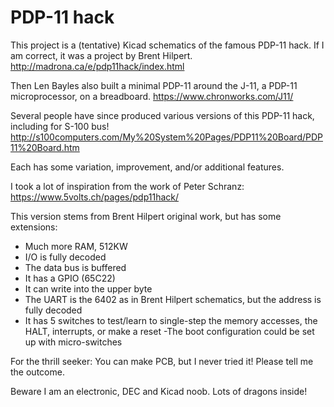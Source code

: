 # PDP-11 hack
This project is a (tentative) Kicad schematics of the famous PDP-11 hack. If I am correct, it was a project by Brent Hilpert. 
http://madrona.ca/e/pdp11hack/index.html

Then Len Bayles also built a minimal PDP-11 around the J-11, a PDP-11 microprocessor, on a breadboard. 
https://www.chronworks.com/J11/

Several people have since produced various versions of this PDP-11 hack, including for S-100 bus!
http://s100computers.com/My%20System%20Pages/PDP11%20Board/PDP11%20Board.htm

Each has some variation, improvement, and/or additional features.

I took a lot of inspiration from the work of Peter Schranz:
https://www.5volts.ch/pages/pdp11hack/

This version stems from Brent Hilpert original work, but has some extensions:
- Much more RAM, 512KW
- I/O is fully decoded
- The data bus is buffered
- It has a GPIO (65C22)
- It can write into the upper byte
- The UART is the 6402 as in Brent Hilpert schematics, but the address is fully decoded
- It has 5 switches to test/learn to single-step the memory accesses, the HALT, interrupts, or make a reset
-The boot configuration could be set up with micro-switches

For the thrill seeker: You can make PCB, but I never tried it! Please tell me the outcome.


Beware I am an electronic, DEC and Kicad noob. Lots of dragons inside!

